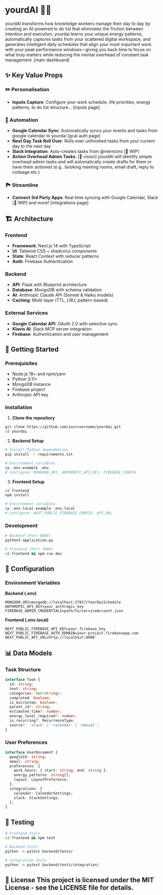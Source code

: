 # yourdAI 🤖📅

yourdAI transforms how knowledge workers manage their day to day by creating an AI-powered to do list that eliminates the friction between intention and execution. yourdai learns your unique energy patterns, automatically captures tasks from your scattered digital workspace, and generates intelligent daily schedules that align your most important work with your peak performance windows—giving you back time to focus on what truly matters while reducing the mental overhead of constant task management.
[main dashboard]

## ✨ Key Value Props

### ✏️ Personalisation
- **Inputs Capture**: Configure your work schedule, life priorities, energy patterns, to do list structure... 
[inputs  page] 

### 🦾 Automation
- **Google Calendar Sync**: Automatically syncs your events and tasks from google calendar to yourdai
[gcal auth page]
- **Next Day Task Roll Over**: Rolls over unfinished tasks from your current day to the next day
- **Slack Integration**: Auto-creates tasks from @mentions [👷 WIP]
- **Action Overhead Admin Tasks**: [🔮 vision] yourdAI will identify simple overhead admin tasks and will automatically create drafts for them or have them actioned (e.g.. booking meeting rooms, email draft, reply to colleage etc.) 

### 🏞️ Streamline
- **Connect 3rd Party Apps**: Real time syncing with Google Calendar, Slack [👷 WIP] and more!
[integrations page]

## 🏗️ Architecture

### Frontend
- **Framework**: Next.js 14 with TypeScript
- **UI**: Tailwind CSS + shadcn/ui components
- **State**: React Context with reducer patterns
- **Auth**: Firebase Authentication

### Backend
- **API**: Flask with Blueprint architecture
- **Database**: MongoDB with schema validation
- **AI**: Anthropic Claude API (Sonnet & Haiku models)
- **Caching**: Multi-layer (TTL, LRU, pattern-based)

### External Services
- **Google Calendar API**: OAuth 2.0 with selective sync
- **Klavis AI**: Slack MCP server integration
- **Firebase**: Authentication and user management

## 🚀 Getting Started

### Prerequisites
- Node.js 18+ and npm/yarn
- Python 3.11+
- MongoDB instance
- Firebase project
- Anthropic API key

### Installation

1. **Clone the repository**
```bash
git clone https://github.com/yourusername/yourdai.git
cd yourdai
```

2. **Backend Setup**
```bash
# Install Python dependencies
pip install -r requirements.txt

# Environment variables
cp .env.example .env
# Configure: MONGODB_URI, ANTHROPIC_API_KEY, FIREBASE_CONFIG
```

3. **Frontend Setup**
```bash
cd frontend
npm install

# Environment variables
cp .env.local.example .env.local
# Configure: NEXT_PUBLIC_FIREBASE_CONFIG, API_URL
```

### Development

```bash
# Backend (Port 8000)
python3 application.py

# Frontend (Port 3000)
cd frontend && npm run dev
```

## 🔧 Configuration

### Environment Variables

**Backend (.env)**
```env
MONGODB_URI=mongodb://localhost:27017/YourDaiSchedule
ANTHROPIC_API_KEY=your_anthropic_key
FIREBASE_ADMIN_CREDENTIALS=path/to/serviceAccount.json
```

**Frontend (.env.local)**
```env
NEXT_PUBLIC_FIREBASE_API_KEY=your_firebase_key
NEXT_PUBLIC_FIREBASE_AUTH_DOMAIN=your-project.firebaseapp.com
NEXT_PUBLIC_API_URL=http://localhost:8000
```

## 📊 Data Models

### Task Structure
```typescript
interface Task {
  id: string;
  text: string;
  categories: Set<string>;
  completed: boolean;
  is_microstep: boolean;
  parent_id?: string;
  estimated_time?: number;
  energy_level_required?: number;
  is_recurring?: RecurrenceType;
  source?: 'slack' | 'calendar' | 'manual';
}
```

### User Preferences
```typescript
interface UserDocument {
  googleId: string;
  email: string;
  preferences: {
    work_hours: { start: string; end: string };
    energy_patterns: string[];
    layout: LayoutPreference;
  };
  integrations: {
    calendar: CalendarSettings;
    slack: SlackSettings;
  };
}
```

## 🧪 Testing

```bash
# Frontend tests
cd frontend && npm test

# Backend tests  
python -m pytest backend/tests/

# Integration tests
python -m pytest backend/tests/integration/
```

📝 License
This project is licensed under the MIT License - see the LICENSE file for details.
---
